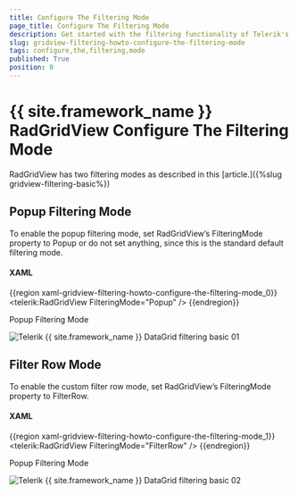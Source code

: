```yaml
---
title: Configure The Filtering Mode
page_title: Configure The Filtering Mode
description: Get started with the filtering functionality of Telerik's {{ site.framework_name }} DataGrid and learn how to configure the filtering mode.
slug: gridview-filtering-howto-configure-the-filtering-mode
tags: configure,the,filtering,mode
published: True
position: 0
---
```


# {{ site.framework_name }} RadGridView Configure The Filtering Mode


RadGridView has two filtering modes as described in this [article.]({%slug gridview-filtering-basic%})

## Popup Filtering Mode

To enable the popup filtering mode, set RadGridView’s FilteringMode property to Popup or do not set anything, since this is the standard default filtering mode.

#### __XAML__

{{region xaml-gridview-filtering-howto-configure-the-filtering-mode_0}}
	<telerik:RadGridView FilteringMode="Popup" />
{{endregion}}

Popup Filtering Mode

![Telerik {{ site.framework_name }} DataGrid filtering basic 01](images/gridview_filtering_basic_01.png)

## Filter Row Mode

To enable the custom filter row mode, set RadGridView’s FilteringMode property to FilterRow.

#### __XAML__

{{region xaml-gridview-filtering-howto-configure-the-filtering-mode_1}}
	<telerik:RadGridView FilteringMode="FilterRow" />
{{endregion}}


Popup Filtering Mode

![Telerik {{ site.framework_name }} DataGrid filtering basic 02](images/gridview_filtering_basic_02.png)


